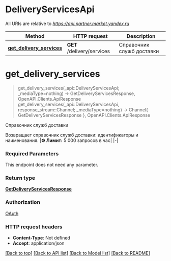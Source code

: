 # DeliveryServicesApi

All URIs are relative to *https://api.partner.market.yandex.ru*

Method | HTTP request | Description
------------- | ------------- | -------------
[**get_delivery_services**](DeliveryServicesApi.md#get_delivery_services) | **GET** /delivery/services | Справочник служб доставки


# **get_delivery_services**
> get_delivery_services(_api::DeliveryServicesApi; _mediaType=nothing) -> GetDeliveryServicesResponse, OpenAPI.Clients.ApiResponse <br/>
> get_delivery_services(_api::DeliveryServicesApi, response_stream::Channel; _mediaType=nothing) -> Channel{ GetDeliveryServicesResponse }, OpenAPI.Clients.ApiResponse

Справочник служб доставки

Возвращает справочник служб доставки: идентификаторы и наименования. |**⚙️ Лимит:** 5 000 запросов в час| |-| 

### Required Parameters
This endpoint does not need any parameter.

### Return type

[**GetDeliveryServicesResponse**](GetDeliveryServicesResponse.md)

### Authorization

[OAuth](../README.md#OAuth)

### HTTP request headers

 - **Content-Type**: Not defined
 - **Accept**: application/json

[[Back to top]](#) [[Back to API list]](../README.md#api-endpoints) [[Back to Model list]](../README.md#models) [[Back to README]](../README.md)

